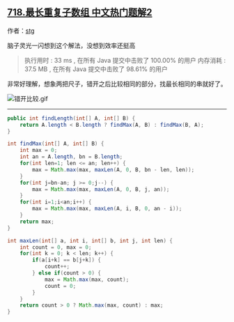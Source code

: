 ## [718.最长重复子数组 中文热门题解2](https://leetcode.cn/problems/maximum-length-of-repeated-subarray/solutions/100000/wu-li-jie-fa-by-stg-2)

作者：[stg](https://leetcode.cn/u/stg)


脑子灵光一闪想到这个解法，没想到效率还挺高

>执行用时 : 33 ms , 在所有 Java 提交中击败了 100.00% 的用户
>内存消耗 : 37.5 MB , 在所有 Java 提交中击败了 98.61% 的用户

非常好理解，想象两把尺子，错开之后比较相同的部分，找最长相同的串就好了。

![错开比较.gif](https://pic.leetcode-cn.com/9ed48b9b51214a8bafffcad17356d438b4c969b4999623247278d23f1e43977f-%E9%94%99%E5%BC%80%E6%AF%94%E8%BE%83.gif)

-----------

```Java []
public int findLength(int[] A, int[] B) {
    return A.length < B.length ? findMax(A, B) : findMax(B, A);
}

int findMax(int[] A, int[] B) {
    int max = 0;
    int an = A.length, bn = B.length;
    for(int len=1; len <= an; len++) {
        max = Math.max(max, maxLen(A, 0, B, bn - len, len));
    }
    for(int j=bn-an; j >= 0;j--) {
        max = Math.max(max, maxLen(A, 0, B, j, an));
    }
    for(int i=1;i<an;i++) {
        max = Math.max(max, maxLen(A, i, B, 0, an - i));
    }
    return max;
}

int maxLen(int[] a, int i, int[] b, int j, int len) {
    int count = 0, max = 0;
    for(int k = 0; k < len; k++) {
        if(a[i+k] == b[j+k]) {
            count++;
        } else if(count > 0) {
            max = Math.max(max, count);
            count = 0;
        }
    }
    return count > 0 ? Math.max(max, count) : max;
}
```
